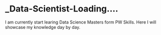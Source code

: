 # _Data-Scientist-Loading....
I am currently start learing Data Science Masters form PW Skills. Here I will showcase my knowledge day by day.
